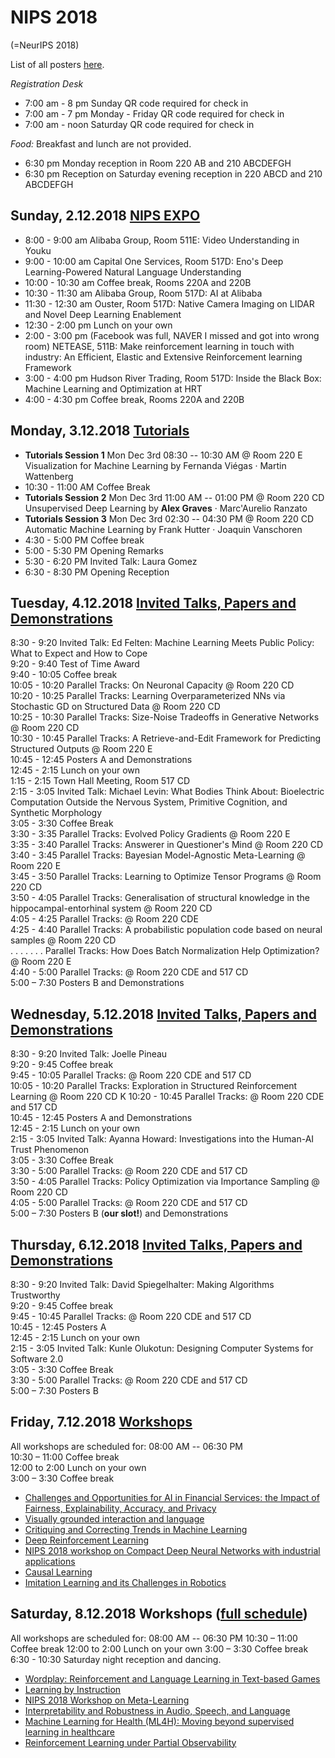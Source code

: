 
# NIPS 2018
(=NeurIPS 2018)

List of all posters [here](https://www.nips.cc/Conferences/2018/Schedule?type=Poster).

*Registration Desk*
- 7:00 am - 8 pm Sunday QR code required for check in
- 7:00 am - 7 pm Monday - Friday  QR code required for check in
- 7:00 am - noon Saturday QR code required for check in

*Food:*
Breakfast and lunch are not provided. 
- 6:30 pm Monday reception in Room 220 AB and 210 ABCDEFGH
- 6:30 pm Reception on Saturday evening reception in 220 ABCD and 210 ABCDEFGH

## Sunday, 2.12.2018  [NIPS EXPO](https://nips.cc/Conferences/2018/ExpoSchedule)

- 8:00 - 9:00 am Alibaba Group, Room 511E:  Video Understanding in Youku
- 9:00 - 10:00 am Capital One Services, Room 517D: Eno's Deep Learning-Powered Natural Language Understanding
- 10:00 - 10:30 am Coffee break, Rooms 220A and 220B
- 10:30 - 11:30 am Alibaba Group, Room 517D: AI at Alibaba
- 11:30 - 12:30 am Ouster, Room 517D: Native Camera Imaging on LIDAR and Novel Deep Learning Enablement
- 12:30 - 2:00 pm Lunch on your own
- 2:00 - 3:00 pm (Facebook was full, NAVER I missed and got into wrong room) NETEASE, 511B:  Make reinforcement learning in touch with industry: An Efficient, Elastic and Extensive Reinforcement learning Framework
- 3:00 - 4:00 pm Hudson River Trading, Room 517D: Inside the Black Box: Machine Learning and Optimization at HRT
- 4:00 - 4:30 pm Coffee break, Rooms 220A and 220B

## Monday, 3.12.2018  [Tutorials](https://nips.cc/Conferences/2018/Schedule?day=0)

- **Tutorials Session 1** Mon Dec 3rd 08:30 -- 10:30 AM @ Room 220 E  
Visualization for Machine Learning by Fernanda Viégas · Martin Wattenberg
- 10:30 - 11:00 AM Coffee Break
- **Tutorials Session 2** Mon Dec 3rd 11:00 AM -- 01:00 PM @ Room 220 CD  
Unsupervised Deep Learning by **Alex Graves** · Marc'Aurelio Ranzato
- **Tutorials Session 3** Mon Dec 3rd 02:30 -- 04:30 PM @ Room 220 CD  
Automatic Machine Learning by Frank Hutter · Joaquin Vanschoren
- 4:30 - 5:00 PM Coffee break
- 5:00 - 5:30 PM Opening Remarks
- 5:30 - 6:20 PM Invited Talk: Laura Gomez
- 6:30 - 8:30 PM Opening Reception

## Tuesday, 4.12.2018  [Invited Talks, Papers and Demonstrations](https://nips.cc/Conferences/2018/Schedule?day=1)

8:30 - 9:20 Invited Talk: Ed Felten: Machine Learning Meets Public Policy: What to Expect and How to Cope  
9:20 - 9:40 Test of Time Award  
9:40 - 10:05 Coffee break  
10:05 - 10:20 Parallel Tracks: On Neuronal Capacity  @ Room 220 CD  
10:20 - 10:25 Parallel Tracks: Learning Overparameterized NNs via Stochastic GD on Structured Data @ Room 220 CD  
10:25 - 10:30 Parallel Tracks: Size-Noise Tradeoffs in Generative Networks @ Room 220 CD  
10:30 - 10:45 Parallel Tracks: A Retrieve-and-Edit Framework for Predicting Structured Outputs @ Room 220 E  
10:45 - 12:45 Posters A and Demonstrations  
12:45 - 2:15 Lunch on your own  
1:15 - 2:15 Town Hall Meeting, Room 517 CD  
2:15 - 3:05 Invited Talk: Michael Levin: What Bodies Think About: Bioelectric Computation Outside the Nervous System, Primitive Cognition, and Synthetic Morphology  
3:05 - 3:30 Coffee Break  
3:30 - 3:35 Parallel Tracks: Evolved Policy Gradients @ Room 220 E  
3:35 - 3:40 Parallel Tracks: Answerer in Questioner's Mind @ Room 220 CD  
3:40 - 3:45 Parallel Tracks: Bayesian Model-Agnostic Meta-Learning @ Room 220 E  
3:45 - 3:50 Parallel Tracks: Learning to Optimize Tensor Programs @ Room 220 CD  
3:50 - 4:05 Parallel Tracks: Generalisation of structural knowledge in the hippocampal-entorhinal system @ Room 220 CD  
4:05 - 4:25 Parallel Tracks: @ Room 220 CDE  
4:25 - 4:40 Parallel Tracks: A probabilistic population code based on neural samples @ Room 220 CD  
. . . . . . . Parallel Tracks: How Does Batch Normalization Help Optimization? @ Room 220 E  
4:40 - 5:00 Parallel Tracks: @ Room 220 CDE and 517 CD  
5:00 – 7:30 Posters B and Demonstrations  

## Wednesday, 5.12.2018  [Invited Talks, Papers and Demonstrations](https://nips.cc/Conferences/2018/Schedule?day=2)

8:30 - 9:20 Invited Talk:  Joelle Pineau  
9:20 - 9:45 Coffee break  
9:45 - 10:05 Parallel Tracks: @ Room 220 CDE and 517 CD  
10:05 - 10:20 Parallel Tracks: Exploration in Structured Reinforcement Learning @ Room 220 CD  K
10:20 - 10:45 Parallel Tracks: @ Room 220 CDE and 517 CD  
10:45 - 12:45 Posters A  and Demonstrations  
12:45 - 2:15 Lunch on your own  
2:15 - 3:05 Invited Talk: Ayanna Howard: Investigations into the Human-AI Trust Phenomenon  
3:05 - 3:30 Coffee Break  
3:30 - 5:00 Parallel Tracks: @ Room 220 CDE and 517 CD  
3:50 - 4:05 Parallel Tracks: Policy Optimization via Importance Sampling @ Room 220 CD  
4:05 - 5:00 Parallel Tracks: @ Room 220 CDE and 517 CD  
5:00 – 7:30 Posters B (**our slot!**) and Demonstrations  

## Thursday, 6.12.2018  [Invited Talks, Papers and Demonstrations](https://nips.cc/Conferences/2018/Schedule?day=3)

8:30 - 9:20 Invited Talk: David Spiegelhalter: Making Algorithms Trustworthy  
9:20 - 9:45 Coffee break   
9:45 - 10:45 Parallel Tracks: @ Room 220 CDE and 517 CD  
10:45 - 12:45 Posters A  
12:45 - 2:15 Lunch on your own   
2:15 - 3:05 Invited Talk: Kunle Olukotun: Designing Computer Systems for Software 2.0  
3:05 - 3:30 Coffee Break  
3:30 - 5:00 Parallel Tracks: @ Room 220 CDE and 517 CD  
5:00 – 7:30 Posters B  

## Friday, 7.12.2018  [Workshops](https://nips.cc/Conferences/2018/Schedule?type=Workshop)

All workshops are scheduled for: 08:00 AM -- 06:30 PM  
10:30 – 11:00 Coffee break  
12:00 to 2:00  Lunch on your own  
3:00 – 3:30 Coffee break

- [Challenges and Opportunities for AI in Financial Services: the Impact of Fairness, Explainability, Accuracy, and Privacy](https://nips.cc/Conferences/2018/Schedule?showEvent=10908)
- [Visually grounded interaction and language](https://nips.cc/Conferences/2018/Schedule?showEvent=10937)
- [Critiquing and Correcting Trends in Machine Learning](https://nips.cc/Conferences/2018/Schedule?showEvent=10911)
- [Deep Reinforcement Learning](https://nips.cc/Conferences/2018/Schedule?showEvent=10912) 
- [NIPS 2018 workshop on Compact Deep Neural Networks with industrial applications](https://nips.cc/Conferences/2018/Schedule?showEvent=10941)
- [Causal Learning](https://nips.cc/Conferences/2018/Schedule?showEvent=10907)
- [Imitation Learning and its Challenges in Robotics](https://nips.cc/Conferences/2018/Schedule?showEvent=10914)

## Saturday, 8.12.2018  Workshops ([full schedule](https://nips.cc/Conferences/2018/Schedule?type=Workshop))

All workshops are scheduled for: 08:00 AM -- 06:30 PM 
10:30 – 11:00 Coffee break
12:00 to 2:00  Lunch on your own
3:00 – 3:30 Coffee break
6:30 - 10:30 Saturday night reception and dancing.

- [Wordplay: Reinforcement and Language Learning in Text-based Games](https://nips.cc/Conferences/2018/Schedule?showEvent=10938)
- [Learning by Instruction](https://nips.cc/Conferences/2018/Schedule?showEvent=10918)
- [NIPS 2018 Workshop on Meta-Learning](https://nips.cc/Conferences/2018/Schedule?showEvent=10932)
- [Interpretability and Robustness in Audio, Speech, and Language](https://nips.cc/Conferences/2018/Schedule?showEvent=10917)
- [Machine Learning for Health (ML4H): Moving beyond supervised learning in healthcare](https://nips.cc/Conferences/2018/Schedule?showEvent=10922)
- [Reinforcement Learning under Partial Observability](https://nips.cc/Conferences/2018/Schedule?showEvent=10929)
